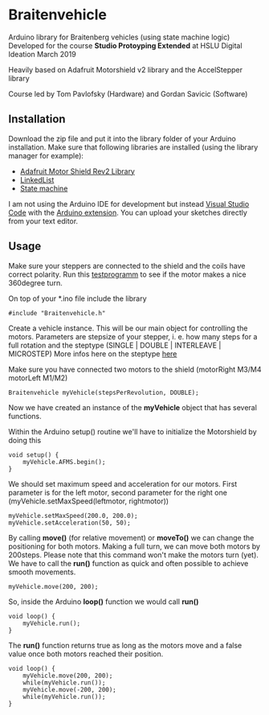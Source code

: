 # Braitenvehicle

Arduino library for Braitenberg vehicles (using state machine logic)
Developed for the course **Studio Protoyping Extended** at HSLU Digital Ideation March 2019

Heavily based on Adafruit Motorshield v2 library and the AccelStepper library

Course led by Tom Pavlofsky (Hardware) and Gordan Savicic (Software)

## Installation

Download the zip file and put it into the library folder of your Arduino installation. Make sure that following libraries are installed (using the library manager for example):

  - [Adafruit Motor Shield Rev2 Library](https://github.com/adafruit/Adafruit_Motor_Shield_V2_Library)
  - [LinkedList](https://github.com/ivanseidel/LinkedList)
  - [State machine](https://github.com/jrullan/StateMachine)

I am not using the Arduino IDE for development but instead [Visual Studio Code](https://code.visualstudio.com/) with the [Arduino extension](https://marketplace.visualstudio.com/items?itemName=vsciot-vscode.vscode-arduino). You can upload your sketches directly from your text editor.

## Usage

Make sure your steppers are connected to the shield and the coils have correct polarity. Run this [testprogramm](https://github.com/fleshgordo/braitenvehicle/blob/master/examples/Steppertest/Steppertest.ino) to see if the motor makes a nice 360degree turn.

On top of your *.ino file include the library
```
#include "Braitenvehicle.h"
```

Create a vehicle instance. This will be our main object for controlling the motors.
Parameters are stepsize of your stepper, i. e. how many steps for a full rotation
and the steptype (SINGLE | DOUBLE | INTERLEAVE | MICROSTEP)
More infos here on the steptype [here](https://learn.adafruit.com/adafruit-motor-shield-v2-for-arduino/using-stepper-motors)

Make sure you have connected two motors to the shield (motorRight M3/M4 motorLeft M1/M2)

```
Braitenvehicle myVehicle(stepsPerRevolution, DOUBLE);
```

Now we have created an instance of the **myVehicle** object that has several functions.

Within the Arduino setup() routine we'll have to initialize the Motorshield by doing this

```
void setup() {
    myVehicle.AFMS.begin();
}
```

We should set maximum speed and acceleration for our motors. First parameter is for the left motor, second parameter for the right one (myVehicle.setMaxSpeed(leftmotor, rightmotor))

```
myVehicle.setMaxSpeed(200.0, 200.0);
myVehicle.setAcceleration(50, 50);
```

By calling **move()** (for relative movement) or **moveTo()** we can change the positioning for both motors. Making a full turn, we can move both motors by 200steps. Please note that this command won't make the motors turn (yet). We have to call the **run()** function as quick and often possible to achieve smooth movements.

```
myVehicle.move(200, 200);
```

So, inside the Arduino **loop()** function we would call **run()**

```
void loop() {
    myVehicle.run();
}
```

The **run()** function returns true as long as the motors move and a false value once both motors reached their position. 

```
void loop() {
    myVehicle.move(200, 200);
    while(myVehicle.run());
    myVehicle.move(-200, 200);
    while(myVehicle.run());
}
```
